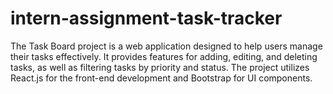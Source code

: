 # intern-assignment-task-tracker
The Task Board project is a web application designed to help users manage their tasks effectively. It provides features for adding, editing, and deleting tasks, as well as filtering tasks by priority and status. The project utilizes React.js for the front-end development and Bootstrap for UI components.
